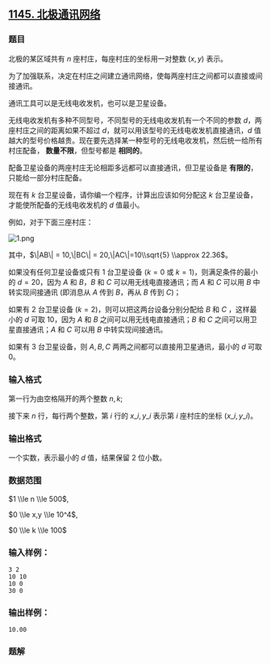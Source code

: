 ## [1145\. 北极通讯网络](https://www.acwing.com/problem/content/1147/)

### 题目

北极的某区域共有 $n$ 座村庄，每座村庄的坐标用一对整数 $(x,y)$ 表示。

为了加强联系，决定在村庄之间建立通讯网络，使每两座村庄之间都可以直接或间接通讯。

通讯工具可以是无线电收发机，也可以是卫星设备。

无线电收发机有多种不同型号，不同型号的无线电收发机有一个不同的参数 $d$，两座村庄之间的距离如果不超过 $d$，就可以用该型号的无线电收发机直接通讯，$d$ 值越大的型号价格越贵。现在要先选择某一种型号的无线电收发机，然后统一给所有村庄配备， **数量不限**，但型号都是 **相同的**。

配备卫星设备的两座村庄无论相距多远都可以直接通讯，但卫星设备是 **有限的**，只能给一部分村庄配备。

现在有 $k$ 台卫星设备，请你编一个程序，计算出应该如何分配这 $k$ 台卫星设备，才能使所配备的无线电收发机的 $d$ 值最小。

例如，对于下面三座村庄：

![1.png](https://cdn.acwing.com/media/article/image/2019/11/08/19_61a45e3c01-1.png)

其中，$\|AB\| = 10,\|BC\| = 20,\|AC\|=10\\sqrt{5} \\approx 22.36$。

如果没有任何卫星设备或只有 $1$ 台卫星设备 ($k=0$ 或 $k=1$)，则满足条件的最小的 $d=20$，因为 $A$ 和 $B$，$B$ 和 $C$ 可以用无线电直接通讯；而 $A$ 和 $C$ 可以用 $B$ 中转实现间接通讯 (即消息从 $A$ 传到 $B$，再从 $B$ 传到 $C$)；

如果有 $2$ 台卫星设备 ($k=2$)，则可以把这两台设备分别分配给 $B$ 和 $C$ ，这样最小的 $d$ 可取 $10$，因为 $A$ 和 $B$ 之间可以用无线电直接通讯；$B$ 和 $C$ 之间可以用卫星直接通讯；$A$ 和 $C$ 可以用 $B$ 中转实现间接通讯。

如果有 $3$ 台卫星设备，则 $A,B,C$ 两两之间都可以直接用卫星通讯，最小的 $d$ 可取 $0$。

### 输入格式

第一行为由空格隔开的两个整数 $n,k$;

接下来 $n$ 行，每行两个整数，第 $i$ 行的 $x\_i,y\_i$ 表示第 $i$ 座村庄的坐标 ($x\_i,y\_i$)。

### 输出格式

一个实数，表示最小的 $d$ 值，结果保留 $2$ 位小数。

### 数据范围

$1 \\le n \\le 500$,

$0 \\le x,y \\le 10^4$,

$0 \\le k \\le 100$

### 输入样例：

```
3 2
10 10
10 0
30 0
```

### 输出样例：

```
10.00
```

### 题解

